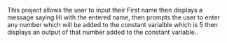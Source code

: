 This project allows the user to input their First name then displays a message saying Hi with the entered name, then prompts the user to enter any number which will be added to the constant varialble which is 5 then displays an output of that number added to the constant variable..
